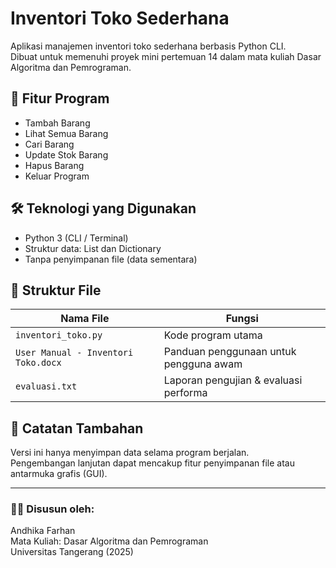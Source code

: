 # Inventori Toko Sederhana

Aplikasi manajemen inventori toko sederhana berbasis Python CLI.  
Dibuat untuk memenuhi proyek mini pertemuan 14 dalam mata kuliah Dasar Algoritma dan Pemrograman.

## 📌 Fitur Program
- Tambah Barang
- Lihat Semua Barang
- Cari Barang
- Update Stok Barang
- Hapus Barang
- Keluar Program

## 🛠️ Teknologi yang Digunakan
- Python 3 (CLI / Terminal)
- Struktur data: List dan Dictionary
- Tanpa penyimpanan file (data sementara)

## 📁 Struktur File
| Nama File | Fungsi |
|-----------|--------|
| `inventori_toko.py` | Kode program utama |
| `User Manual - Inventori Toko.docx` | Panduan penggunaan untuk pengguna awam |
| `evaluasi.txt` | Laporan pengujian & evaluasi performa |

## 📌 Catatan Tambahan
Versi ini hanya menyimpan data selama program berjalan.  
Pengembangan lanjutan dapat mencakup fitur penyimpanan file atau antarmuka grafis (GUI).

---

### 🧑‍🎓 Disusun oleh:
Andhika Farhan  
Mata Kuliah: Dasar Algoritma dan Pemrograman  
Universitas Tangerang (2025)
